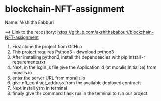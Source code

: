 # blockchain-NFT-assignment

Name: Akshitha Babburi

==> Link to the repository: https://github.com/akshithababburi/blockchain-NFT-assignment

1. First clone the project from GitHub
2. This project requires Python3 - download python3
3. After installing python3, install the dependencies with pip install -r requirements.txt
4. Next, in the login.js file give the Application id (at moralis.Initialize) from moralis.io
5. enter the server URL from moralis.io
6. give nft_contract_address from the available deployed contracts
7. Next install yarn in terminal
8. finally give the command flask run in the terminal to run our project
